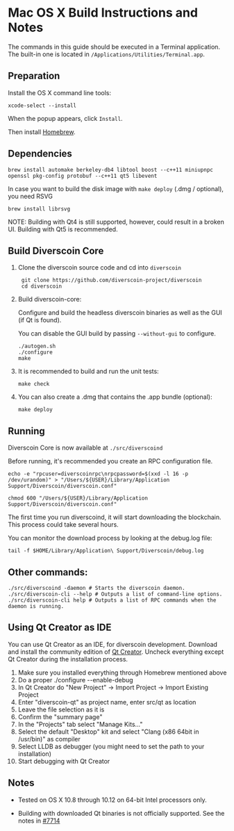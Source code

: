 Mac OS X Build Instructions and Notes
====================================
The commands in this guide should be executed in a Terminal application.
The built-in one is located in `/Applications/Utilities/Terminal.app`.

Preparation
-----------
Install the OS X command line tools:

`xcode-select --install`

When the popup appears, click `Install`.

Then install [Homebrew](http://brew.sh).

Dependencies
----------------------

    brew install automake berkeley-db4 libtool boost --c++11 miniupnpc openssl pkg-config protobuf --c++11 qt5 libevent

In case you want to build the disk image with `make deploy` (.dmg / optional), you need RSVG

    brew install librsvg

NOTE: Building with Qt4 is still supported, however, could result in a broken UI. Building with Qt5 is recommended.

Build Diverscoin Core
------------------------

1. Clone the diverscoin source code and cd into `diverscoin`

        git clone https://github.com/diverscoin-project/diverscoin
        cd diverscoin

2.  Build diverscoin-core:

    Configure and build the headless diverscoin binaries as well as the GUI (if Qt is found).

    You can disable the GUI build by passing `--without-gui` to configure.

        ./autogen.sh
        ./configure
        make

3.  It is recommended to build and run the unit tests:

        make check

4.  You can also create a .dmg that contains the .app bundle (optional):

        make deploy

Running
-------

Diverscoin Core is now available at `./src/diverscoind`

Before running, it's recommended you create an RPC configuration file.

    echo -e "rpcuser=diverscoinrpc\nrpcpassword=$(xxd -l 16 -p /dev/urandom)" > "/Users/${USER}/Library/Application Support/Diverscoin/diverscoin.conf"

    chmod 600 "/Users/${USER}/Library/Application Support/Diverscoin/diverscoin.conf"

The first time you run diverscoind, it will start downloading the blockchain. This process could take several hours.

You can monitor the download process by looking at the debug.log file:

    tail -f $HOME/Library/Application\ Support/Diverscoin/debug.log

Other commands:
-------

    ./src/diverscoind -daemon # Starts the diverscoin daemon.
    ./src/diverscoin-cli --help # Outputs a list of command-line options.
    ./src/diverscoin-cli help # Outputs a list of RPC commands when the daemon is running.

Using Qt Creator as IDE
------------------------
You can use Qt Creator as an IDE, for diverscoin development.
Download and install the community edition of [Qt Creator](https://www.qt.io/download/).
Uncheck everything except Qt Creator during the installation process.

1. Make sure you installed everything through Homebrew mentioned above
2. Do a proper ./configure --enable-debug
3. In Qt Creator do "New Project" -> Import Project -> Import Existing Project
4. Enter "diverscoin-qt" as project name, enter src/qt as location
5. Leave the file selection as it is
6. Confirm the "summary page"
7. In the "Projects" tab select "Manage Kits..."
8. Select the default "Desktop" kit and select "Clang (x86 64bit in /usr/bin)" as compiler
9. Select LLDB as debugger (you might need to set the path to your installation)
10. Start debugging with Qt Creator

Notes
-----

* Tested on OS X 10.8 through 10.12 on 64-bit Intel processors only.

* Building with downloaded Qt binaries is not officially supported. See the notes in [#7714](https://github.com/bitcoin/bitcoin/issues/7714)
